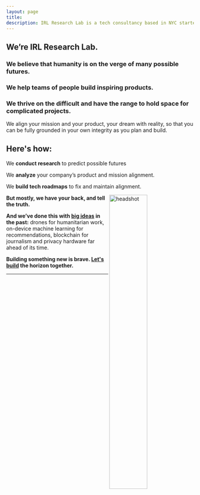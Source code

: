 ```yaml
---
layout: page
title:
description: IRL Research Lab is a tech consultancy based in NYC started by Allison Burtch
---
```


## We’re IRL Research Lab.

### We believe that humanity is on the verge of many possible futures.

### We help teams of people build inspiring products.

### We thrive on the difficult and have the range to hold space for complicated projects. 

We align your mission and your product, your dream with reality, so that you can be fully grounded in your own integrity as you plan and build. 

## Here's how:

We **conduct research** to predict possible futures

We **analyze** your company’s product and mission alignment.

We **build tech roadmaps** to fix and maintain alignment.

<img src="/assets/headshot2.jpg" alt="headshot" align="right" style="width:45%">

**But mostly, we have your back, and tell the truth.**

**And we’ve done this with [big ideas](/reviews) in the past:** drones for humanitarian work, on-device machine learning for recommendations, blockchain for journalism and privacy hardware far ahead of its time. 

**Building something new is brave. [Let's build](/services) the horizon together.**

***
